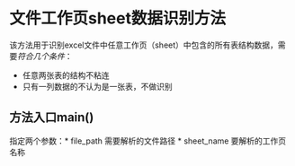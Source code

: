 # 文件工作页sheet数据识别方法<br>
该方法用于识别excel文件中任意工作页（sheet）中包含的所有表结构数据，需要*符合几个条件*：
* 任意两张表的结构不粘连
* 只有一列数据的不认为是一张表，不做识别
## 方法入口main()
指定两个参数：* file_path 需要解析的文件路径
             * sheet_name 要解析的工作页名称
